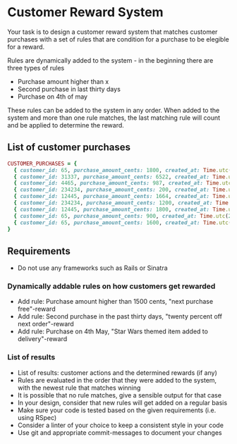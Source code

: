 # Customer Reward System

Your task is to design a customer reward system that matches customer purchases
with a set of rules that are condition for a purchase to be elegible for a
reward.

Rules are dynamically added to the system - in the beginning there are three
types of rules

- Purchase amount higher than x
- Second purchase in last thirty days
- Purchase on 4th of may

These rules can be added to the system in any order.
When added to the system and more than one rule matches, the last matching rule
will count and be applied to determine the reward.

## List of customer purchases

```ruby
CUSTOMER_PURCHASES = {
  { customer_id: 65, purchase_amount_cents: 1800, created_at: Time.utc(2009, 1, 2, 6, 1) },
  { customer_id: 31337, purchase_amount_cents: 6522, created_at: Time.utc(2009, 5, 4, 6, 12) },
  { customer_id: 4465, purchase_amount_cents: 987, created_at: Time.utc(2010, 8, 17, 11, 9) },
  { customer_id: 234234, purchase_amount_cents: 200, created_at: Time.utc(2010, 11, 1, 16, 12) },
  { customer_id: 12445, purchase_amount_cents: 1664, created_at: Time.utc(2010, 11, 18, 13, 19) },
  { customer_id: 234234, purchase_amount_cents: 1200, created_at: Time.utc(2010, 12, 2, 16, 12) },
  { customer_id: 12445, purchase_amount_cents: 1800, created_at: Time.utc(2010, 12, 3, 11, 17) },
  { customer_id: 65, purchase_amount_cents: 900, created_at: Time.utc(2011, 4, 28, 13, 16) },
  { customer_id: 65, purchase_amount_cents: 1600, created_at: Time.utc(2011, 5, 4, 11, 1) }
}
```

## Requirements
  - Do not use any frameworks such as Rails or Sinatra
### Dynamically addable rules on how customers get rewarded
  - Add rule: Purchase amount higher than 1500 cents, "next purchase free"-reward
  - Add rule: Second purchase in the past thirty days, "twenty percent off next order"-reward
  - Add rule: Purchase on 4th May, "Star Wars themed item added to delivery"-reward 
### List of results
  - List of results: customer actions and the determined rewards (if any)
  - Rules are evaluated in the order that they were added to the system, with
    the newest rule that matches winning
  - It is possible that no rule matches, give a sensible output for that case
  - In your design, consider that new rules will get added on a regular basis 
  - Make sure your code is tested based on the given requirements (i.e. using RSpec)
  - Consider a linter of your choice to keep a consistent style in your code
  - Use git and appropriate commit-messages to document your changes
